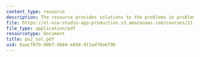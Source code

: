 ```yaml
---
content_type: resource
description: The resource provides solutions to the problems in problem set 2.
file: https://ol-ocw-studio-app-production.s3.amazonaws.com/courses/11-128-information-technology-and-the-labor-market-spring-2005/6aacf8fb90bf4b84e894911ad70a6f96_ps2_sol.pdf
file_type: application/pdf
resourcetype: Document
title: ps2_sol.pdf
uid: 6aacf8fb-90bf-4b84-e894-911ad70a6f96
---
```

